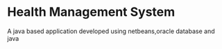 # Health Management System
 A java based application developed using netbeans,oracle database and java
